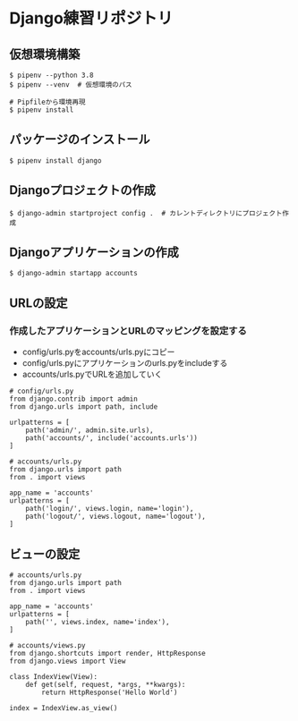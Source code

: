 # Django練習リポジトリ
## 仮想環境構築
```
$ pipenv --python 3.8
$ pipenv --venv  # 仮想環境のパス

# Pipfileから環境再現
$ pipenv install
```

## パッケージのインストール
```
$ pipenv install django
```

## Djangoプロジェクトの作成
```
$ django-admin startproject config .  # カレントディレクトリにプロジェクト作成
```

## Djangoアプリケーションの作成
```
$ django-admin startapp accounts
```

## URLの設定
### 作成したアプリケーションとURLのマッピングを設定する
- config/urls.pyをaccounts/urls.pyにコピー
- config/urls.pyにアプリケーションのurls.pyをincludeする
- accounts/urls.pyでURLを追加していく
```
# config/urls.py
from django.contrib import admin
from django.urls import path, include

urlpatterns = [
    path('admin/', admin.site.urls),
    path('accounts/', include('accounts.urls'))
]
```
```
# accounts/urls.py
from django.urls import path
from . import views

app_name = 'accounts'
urlpatterns = [
    path('login/', views.login, name='login'),
    path('logout/', views.logout, name='logout'),
]
```

## ビューの設定
```
# accounts/urls.py
from django.urls import path
from . import views

app_name = 'accounts'
urlpatterns = [
    path('', views.index, name='index'),
]
```
```
# accounts/views.py
from django.shortcuts import render, HttpResponse
from django.views import View

class IndexView(View):
    def get(self, request, *args, **kwargs):
        return HttpResponse('Hello World')

index = IndexView.as_view()
```